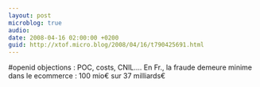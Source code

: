 ```yaml
---
layout: post
microblog: true
audio: 
date: 2008-04-16 02:00:00 +0200
guid: http://xtof.micro.blog/2008/04/16/t790425691.html
---
```

#openid objections : POC, costs, CNIL.... En Fr., la fraude demeure minime dans le ecommerce : 100 mio€ sur 37 milliards€
